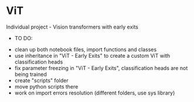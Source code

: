 # ViT
Individual project - Vision transformers with early exits
* TO DO:
- clean up both notebook files, import functions and classes
- use inheritance in "ViT - Early Exits" to create a custom ViT with classification heads
- fix parameter freezing in "ViT - Early Exits", classification heads are not being trained
- create "scripts" folder
- move python scripts there
- work on import errors resolution (different folders, use sys library)
